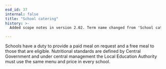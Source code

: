 ```yaml
---
esd_id: 37
internal: false
title: "School catering"
history: >-
  Added scope notes in version 2.02. Term name changed from 'School catering' to 'Schools - catering' in version 3.00.  Term name changed to 'School catering' in version 4.00.

---
```


Schools have a duty to provide a paid meal on request and a free meal to those that are eligible. Nutritional standards are defined by Central Government and under central management the Local Education Authority must use the same menu and price in every school.

